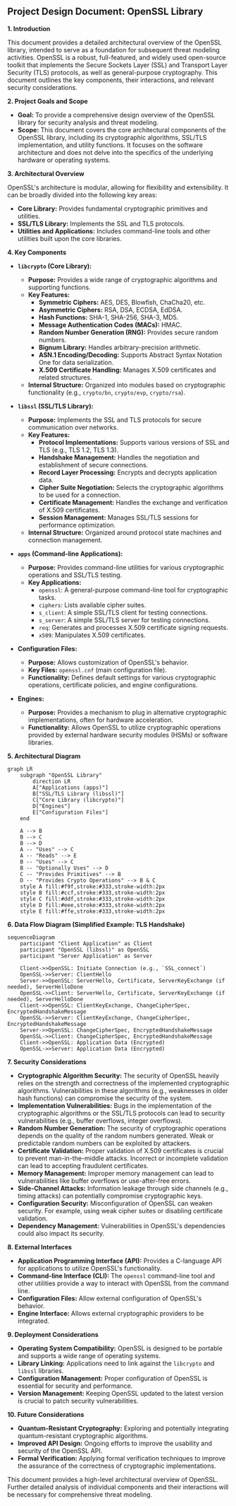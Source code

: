 
## Project Design Document: OpenSSL Library

**1. Introduction**

This document provides a detailed architectural overview of the OpenSSL library, intended to serve as a foundation for subsequent threat modeling activities. OpenSSL is a robust, full-featured, and widely used open-source toolkit that implements the Secure Sockets Layer (SSL) and Transport Layer Security (TLS) protocols, as well as general-purpose cryptography. This document outlines the key components, their interactions, and relevant security considerations.

**2. Project Goals and Scope**

* **Goal:** To provide a comprehensive design overview of the OpenSSL library for security analysis and threat modeling.
* **Scope:** This document covers the core architectural components of the OpenSSL library, including its cryptographic algorithms, SSL/TLS implementation, and utility functions. It focuses on the software architecture and does not delve into the specifics of the underlying hardware or operating systems.

**3. Architectural Overview**

OpenSSL's architecture is modular, allowing for flexibility and extensibility. It can be broadly divided into the following key areas:

* **Core Library:** Provides fundamental cryptographic primitives and utilities.
* **SSL/TLS Library:** Implements the SSL and TLS protocols.
* **Utilities and Applications:** Includes command-line tools and other utilities built upon the core libraries.

**4. Key Components**

* **`libcrypto` (Core Library):**
    * **Purpose:** Provides a wide range of cryptographic algorithms and supporting functions.
    * **Key Features:**
        * **Symmetric Ciphers:**  AES, DES, Blowfish, ChaCha20, etc.
        * **Asymmetric Ciphers:** RSA, DSA, ECDSA, EdDSA.
        * **Hash Functions:** SHA-1, SHA-256, SHA-3, MD5.
        * **Message Authentication Codes (MACs):** HMAC.
        * **Random Number Generation (RNG):**  Provides secure random numbers.
        * **Bignum Library:**  Handles arbitrary-precision arithmetic.
        * **ASN.1 Encoding/Decoding:**  Supports Abstract Syntax Notation One for data serialization.
        * **X.509 Certificate Handling:**  Manages X.509 certificates and related structures.
    * **Internal Structure:** Organized into modules based on cryptographic functionality (e.g., `crypto/bn`, `crypto/evp`, `crypto/rsa`).

* **`libssl` (SSL/TLS Library):**
    * **Purpose:** Implements the SSL and TLS protocols for secure communication over networks.
    * **Key Features:**
        * **Protocol Implementations:** Supports various versions of SSL and TLS (e.g., TLS 1.2, TLS 1.3).
        * **Handshake Management:** Handles the negotiation and establishment of secure connections.
        * **Record Layer Processing:** Encrypts and decrypts application data.
        * **Cipher Suite Negotiation:**  Selects the cryptographic algorithms to be used for a connection.
        * **Certificate Management:**  Handles the exchange and verification of X.509 certificates.
        * **Session Management:**  Manages SSL/TLS sessions for performance optimization.
    * **Internal Structure:**  Organized around protocol state machines and connection management.

* **`apps` (Command-line Applications):**
    * **Purpose:** Provides command-line utilities for various cryptographic operations and SSL/TLS testing.
    * **Key Applications:**
        * `openssl`:  A general-purpose command-line tool for cryptographic tasks.
        * `ciphers`:  Lists available cipher suites.
        * `s_client`:  A simple SSL/TLS client for testing connections.
        * `s_server`:  A simple SSL/TLS server for testing connections.
        * `req`:  Generates and processes X.509 certificate signing requests.
        * `x509`:  Manipulates X.509 certificates.

* **Configuration Files:**
    * **Purpose:** Allows customization of OpenSSL's behavior.
    * **Key Files:** `openssl.cnf` (main configuration file).
    * **Functionality:** Defines default settings for various cryptographic operations, certificate policies, and engine configurations.

* **Engines:**
    * **Purpose:** Provides a mechanism to plug in alternative cryptographic implementations, often for hardware acceleration.
    * **Functionality:** Allows OpenSSL to utilize cryptographic operations provided by external hardware security modules (HSMs) or software libraries.

**5. Architectural Diagram**

```mermaid
graph LR
    subgraph "OpenSSL Library"
        direction LR
        A["Applications (apps)"]
        B["SSL/TLS Library (libssl)"]
        C["Core Library (libcrypto)"]
        D["Engines"]
        E["Configuration Files"]
    end

    A --> B
    B --> C
    B --> D
    A -- "Uses" --> C
    A -- "Reads" --> E
    B -- "Uses" --> C
    B -- "Optionally Uses" --> D
    C -- "Provides Primitives" --> B
    D -- "Provides Crypto Operations" --> B & C
    style A fill:#f9f,stroke:#333,stroke-width:2px
    style B fill:#ccf,stroke:#333,stroke-width:2px
    style C fill:#ddf,stroke:#333,stroke-width:2px
    style D fill:#eee,stroke:#333,stroke-width:2px
    style E fill:#ffe,stroke:#333,stroke-width:2px
```

**6. Data Flow Diagram (Simplified Example: TLS Handshake)**

```mermaid
sequenceDiagram
    participant "Client Application" as Client
    participant "OpenSSL (libssl)" as OpenSSL
    participant "Server Application" as Server

    Client->>OpenSSL: Initiate Connection (e.g., `SSL_connect`)
    OpenSSL->>Server: ClientHello
    Server->>OpenSSL: ServerHello, Certificate, ServerKeyExchange (if needed), ServerHelloDone
    OpenSSL->>Client: ServerHello, Certificate, ServerKeyExchange (if needed), ServerHelloDone
    Client->>OpenSSL: ClientKeyExchange, ChangeCipherSpec, EncryptedHandshakeMessage
    OpenSSL->>Server: ClientKeyExchange, ChangeCipherSpec, EncryptedHandshakeMessage
    Server->>OpenSSL: ChangeCipherSpec, EncryptedHandshakeMessage
    OpenSSL->>Client: ChangeCipherSpec, EncryptedHandshakeMessage
    Client->>OpenSSL: Application Data (Encrypted)
    OpenSSL->>Server: Application Data (Encrypted)
```

**7. Security Considerations**

* **Cryptographic Algorithm Security:** The security of OpenSSL heavily relies on the strength and correctness of the implemented cryptographic algorithms. Vulnerabilities in these algorithms (e.g., weaknesses in older hash functions) can compromise the security of the system.
* **Implementation Vulnerabilities:**  Bugs in the implementation of the cryptographic algorithms or the SSL/TLS protocols can lead to security vulnerabilities (e.g., buffer overflows, integer overflows).
* **Random Number Generation:** The security of cryptographic operations depends on the quality of the random numbers generated. Weak or predictable random numbers can be exploited by attackers.
* **Certificate Validation:** Proper validation of X.509 certificates is crucial to prevent man-in-the-middle attacks. Incorrect or incomplete validation can lead to accepting fraudulent certificates.
* **Memory Management:**  Improper memory management can lead to vulnerabilities like buffer overflows or use-after-free errors.
* **Side-Channel Attacks:**  Information leakage through side channels (e.g., timing attacks) can potentially compromise cryptographic keys.
* **Configuration Security:**  Misconfiguration of OpenSSL can weaken security. For example, using weak cipher suites or disabling certificate validation.
* **Dependency Management:**  Vulnerabilities in OpenSSL's dependencies could also impact its security.

**8. External Interfaces**

* **Application Programming Interface (API):**  Provides a C-language API for applications to utilize OpenSSL's functionality.
* **Command-line Interface (CLI):**  The `openssl` command-line tool and other utilities provide a way to interact with OpenSSL from the command line.
* **Configuration Files:** Allow external configuration of OpenSSL's behavior.
* **Engine Interface:**  Allows external cryptographic providers to be integrated.

**9. Deployment Considerations**

* **Operating System Compatibility:** OpenSSL is designed to be portable and supports a wide range of operating systems.
* **Library Linking:** Applications need to link against the `libcrypto` and `libssl` libraries.
* **Configuration Management:**  Proper configuration of OpenSSL is essential for security and performance.
* **Version Management:**  Keeping OpenSSL updated to the latest version is crucial to patch security vulnerabilities.

**10. Future Considerations**

* **Quantum-Resistant Cryptography:**  Exploring and potentially integrating quantum-resistant cryptographic algorithms.
* **Improved API Design:**  Ongoing efforts to improve the usability and security of the OpenSSL API.
* **Formal Verification:**  Applying formal verification techniques to improve the assurance of the correctness of cryptographic implementations.

This document provides a high-level architectural overview of OpenSSL. Further detailed analysis of individual components and their interactions will be necessary for comprehensive threat modeling.
